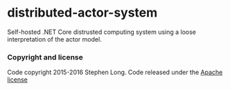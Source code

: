 # distributed-actor-system
Self-hosted .NET Core distrusted computing system using a loose interpretation of the actor model.

### Copyright and license
Code copyright 2015-2016 Stephen Long.  Code released under the [Apache license](https://github.com/long2know/distributed-actor-system/blob/master/LICENSE.md)
